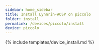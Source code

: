 ```yaml
---
sidebar: home_sidebar
title: Install Lynnrin-AOSP on piccolo
folder: install
permalink: /devices/piccolo/install
device: piccolo
---
```

{% include templates/device_install.md %}
